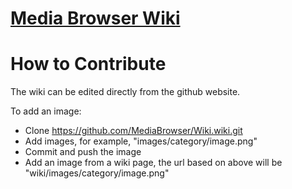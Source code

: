 [Media Browser Wiki](https://github.com/MediaBrowser/Wiki/wiki)
====

 
  
  


How to Contribute
====

The wiki can be edited directly from the github website. 

To add an image:

* Clone https://github.com/MediaBrowser/Wiki.wiki.git
* Add images, for example, "images/category/image.png"
* Commit and push the image
* Add an image from a wiki page, the url based on above will be "wiki/images/category/image.png"
